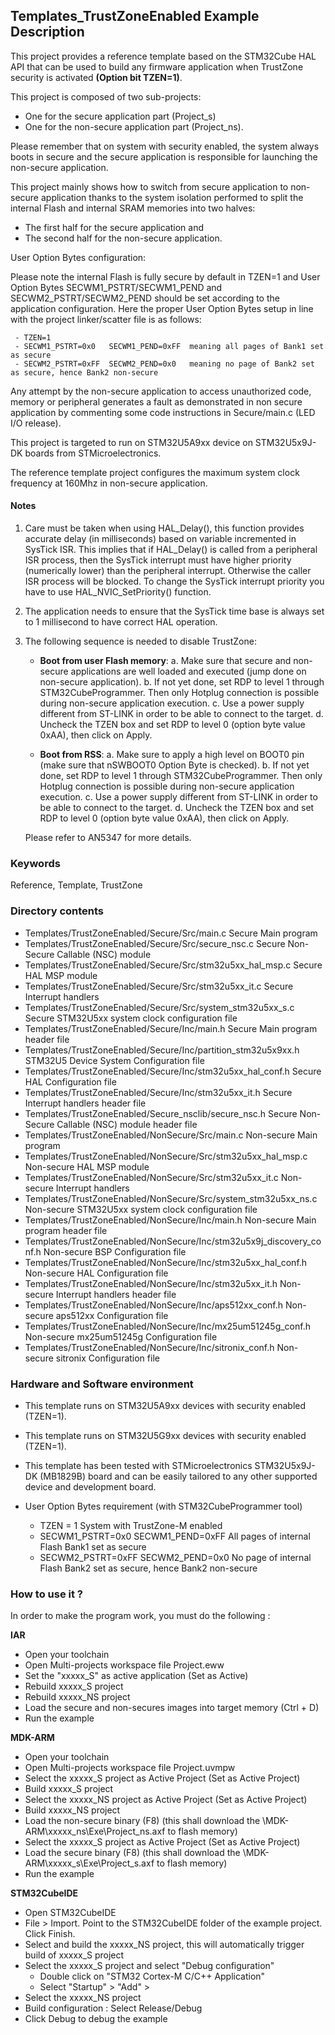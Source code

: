## <b>Templates_TrustZoneEnabled Example Description</b>

This project provides a reference template based on the STM32Cube HAL API that can be used
to build any firmware application when TrustZone security is activated **(Option bit TZEN=1)**.

This project is composed of two sub-projects:

 - One for the secure application part (Project_s)
 - One for the non-secure application part (Project_ns).

Please remember that on system with security enabled, the system always boots in secure and
the secure application is responsible for launching the non-secure application.

This project mainly shows how to switch from secure application to non-secure application
thanks to the system isolation performed to split the internal Flash and internal SRAM memories
into two halves:

 - The first half for the secure application and
 - The second half for the non-secure application.

User Option Bytes configuration:

Please note the internal Flash is fully secure by default in TZEN=1 and User Option Bytes
SECWM1_PSTRT/SECWM1_PEND and SECWM2_PSTRT/SECWM2_PEND should be set according to the application
configuration. Here the proper User Option Bytes setup in line with the project linker/scatter
file is as follows:

     - TZEN=1
     - SECWM1_PSTRT=0x0   SECWM1_PEND=0xFF  meaning all pages of Bank1 set as secure
     - SECWM2_PSTRT=0xFF  SECWM2_PEND=0x0   meaning no page of Bank2 set as secure, hence Bank2 non-secure

Any attempt by the non-secure application to access unauthorized code, memory or
peripheral generates a fault as demonstrated in non secure application by commenting some
code instructions in Secure/main.c (LED I/O release).

This project is targeted to run on STM32U5A9xx device on STM32U5x9J-DK boards from STMicroelectronics.

The reference template project configures the maximum system clock frequency at 160Mhz in non-secure
application.

#### <b>Notes</b>

 1. Care must be taken when using HAL_Delay(), this function provides accurate delay (in milliseconds)
      based on variable incremented in SysTick ISR. This implies that if HAL_Delay() is called from
      a peripheral ISR process, then the SysTick interrupt must have higher priority (numerically lower)
      than the peripheral interrupt. Otherwise the caller ISR process will be blocked.
      To change the SysTick interrupt priority you have to use HAL_NVIC_SetPriority() function.

 2. The application needs to ensure that the SysTick time base is always set to 1 millisecond
      to have correct HAL operation.
	  
 3. The following sequence is needed to disable TrustZone:
 
      - **Boot from user Flash memory**: 
         a.	Make sure that secure and non-secure applications are well loaded and executed (jump done on non-secure application).
         b.	If not yet done, set RDP to level 1 through STM32CubeProgrammer. Then only Hotplug connection is possible during non-secure application execution.
         c.	Use a power supply different from ST-LINK in order to be able to connect to the target.
         d.	Uncheck the TZEN box and set RDP to level 0 (option byte value 0xAA), then click on Apply.

     - **Boot from RSS**:
         a.	Make sure to apply a high level on BOOT0 pin (make sure that nSWBOOT0 Option Byte is checked).
         b.	If not yet done, set RDP to level 1 through STM32CubeProgrammer. Then only Hotplug connection is possible during non-secure application execution.
         c.	Use a power supply different from ST-LINK in order to be able to connect to the target.
         d.	Uncheck the TZEN box and set RDP to level 0 (option byte value 0xAA), then click on Apply.
		 
	Please refer to AN5347 for more details.	 

### <b>Keywords</b>

Reference, Template, TrustZone

### <b>Directory contents</b>

  - Templates/TrustZoneEnabled/Secure/Src/main.c                          Secure Main program
  - Templates/TrustZoneEnabled/Secure/Src/secure_nsc.c                    Secure Non-Secure Callable (NSC) module
  - Templates/TrustZoneEnabled/Secure/Src/stm32u5xx_hal_msp.c             Secure HAL MSP module
  - Templates/TrustZoneEnabled/Secure/Src/stm32u5xx_it.c                  Secure Interrupt handlers
  - Templates/TrustZoneEnabled/Secure/Src/system_stm32u5xx_s.c            Secure STM32U5xx system clock configuration file
  - Templates/TrustZoneEnabled/Secure/Inc/main.h                          Secure Main program header file
  - Templates/TrustZoneEnabled/Secure/Inc/partition_stm32u5x9xx.h         STM32U5 Device System Configuration file
  - Templates/TrustZoneEnabled/Secure/Inc/stm32u5xx_hal_conf.h            Secure HAL Configuration file
  - Templates/TrustZoneEnabled/Secure/Inc/stm32u5xx_it.h                  Secure Interrupt handlers header file
  - Templates/TrustZoneEnabled/Secure_nsclib/secure_nsc.h                 Secure Non-Secure Callable (NSC) module header file
  - Templates/TrustZoneEnabled/NonSecure/Src/main.c                       Non-secure Main program
  - Templates/TrustZoneEnabled/NonSecure/Src/stm32u5xx_hal_msp.c          Non-secure HAL MSP module
  - Templates/TrustZoneEnabled/NonSecure/Src/stm32u5xx_it.c               Non-secure Interrupt handlers
  - Templates/TrustZoneEnabled/NonSecure/Src/system_stm32u5xx_ns.c        Non-secure STM32U5xx system clock configuration file
  - Templates/TrustZoneEnabled/NonSecure/Inc/main.h                       Non-secure Main program header file
  - Templates/TrustZoneEnabled/NonSecure/Inc/stm32u5x9j_discovery_conf.h  Non-secure BSP Configuration file
  - Templates/TrustZoneEnabled/NonSecure/Inc/stm32u5xx_hal_conf.h         Non-secure HAL Configuration file
  - Templates/TrustZoneEnabled/NonSecure/Inc/stm32u5xx_it.h               Non-secure Interrupt handlers header file
  - Templates/TrustZoneEnabled/NonSecure/Inc/aps512xx_conf.h              Non-secure aps512xx Configuration file 
  - Templates/TrustZoneEnabled/NonSecure/Inc/mx25um51245g_conf.h          Non-secure mx25um51245g Configuration file 
  - Templates/TrustZoneEnabled/NonSecure/Inc/sitronix_conf.h              Non-secure sitronix Configuration file  


### <b>Hardware and Software environment</b>

  - This template runs on STM32U5A9xx devices with security enabled (TZEN=1).

  - This template runs on STM32U5G9xx devices with security enabled (TZEN=1).

  - This template has been tested with STMicroelectronics STM32U5x9J-DK (MB1829B)
    board and can be easily tailored to any other supported device
    and development board.

  - User Option Bytes requirement (with STM32CubeProgrammer tool)
      - TZEN = 1                            System with TrustZone-M enabled
      - SECWM1_PSTRT=0x0  SECWM1_PEND=0xFF  All pages of internal Flash Bank1 set as secure
      - SECWM2_PSTRT=0xFF SECWM2_PEND=0x0   No page of internal Flash Bank2 set as secure, hence Bank2 non-secure

### </b>How to use it ?</b>

In order to make the program work, you must do the following :

<b>IAR</b>

 - Open your toolchain
 - Open Multi-projects workspace file Project.eww
 - Set the "xxxxx_S" as active application (Set as Active)
 - Rebuild xxxxx_S project
 - Rebuild xxxxx_NS project
 - Load the secure and non-secures images into target memory (Ctrl + D)
 - Run the example

<b>MDK-ARM</b>

 - Open your toolchain
 - Open Multi-projects workspace file Project.uvmpw
 - Select the xxxxx_S project as Active Project (Set as Active Project)
 - Build xxxxx_S project
 - Select the xxxxx_NS project as Active Project (Set as Active Project)
 - Build xxxxx_NS project
 - Load the non-secure binary (F8)
   (this shall download the \MDK-ARM\xxxxx_ns\Exe\Project_ns.axf to flash memory)
 - Select the xxxxx_S project as Active Project (Set as Active Project)
 - Load the secure binary (F8)
   (this shall download the \MDK-ARM\xxxxx_s\Exe\Project_s.axf to flash memory)
 - Run the example

<b>STM32CubeIDE</b>

 - Open STM32CubeIDE
 - File > Import. Point to the STM32CubeIDE folder of the example project. Click Finish.
 - Select and build the xxxxx_NS project, this will automatically trigger build of xxxxx_S project
 - Select the xxxxx_S project and select "Debug configuration"
   - Double click on "STM32 Cortex-M C/C++ Application"
   - Select  "Startup" >  "Add" >
 - Select the xxxxx_NS project
 - Build configuration : Select Release/Debug
 - Click Debug to debug the example
